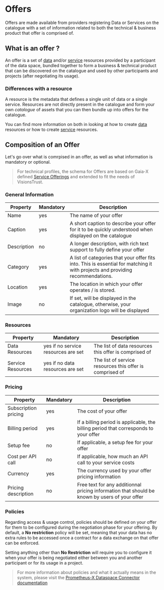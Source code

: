 # Offers

Offers are made available from providers registering Data or Services on the catalogue with a set of information related to both the technical & business product that offer is comprised of.

## What is an offer ?

An offer is a set of [data](./data-resources.md) and/or [service](./service-resources.md) resources provided by a participant of the data space, bundled together to form a business & technical product that can be discovered on the catalogue and used by other participants and projects (after negotiating its usage).

### Differences with a resource

A resource is the metadata that defines a single unit of data or a single service. Resources are not directly present in the catalogue and form your own _catalogue_ of assets that you can then bundle up into offers for the catalogue.

You can find more information on both in looking at how to create [data](./data-resources.md) resources or how to create [service](./service-resources.md) resources.

## Composition of an Offer

Let's go over what is comrpised in an offer, as well as what information is mandatory or optional.

> For technical profiles, the schema for Offers are based on Gaia-X defined [Service Offerings](https://docs.gaia-x.eu/policy-rules-committee/trust-framework/22.10/service/) and extended to fit the needs of VisionsTrust.

### General Information

| Property | Mandatory | Description |
| --- | --- | --- |
| Name | yes | The name of your offer |
| Caption | yes | A short caption to describe your offer for it to be quickly understood when displayed on the catalogue |
| Description | no | A longer description, with rich text support to fully define your offer |
| Category | yes | A list of categories that your offer fits into. This is essential for matching it with projects and providing recommendations. |
| Location | yes | The location in which your offer operates / is stored. |
| Image | no | If set, will be displayed in the catalogue, otherwise, your organization logo will be displayed |

### Resources

| Property | Mandatory | Description |
| --- | --- | --- |
| Data Resources | yes if no service resources are set | The list of data resources this offer is comprised of |
| Service Resources | yes if no data resources are set | The list of service resources this offer is comprised of |

### Pricing

| Property | Mandatory | Description |
| --- | --- | --- |
| Subscription pricing | yes | The cost of your offer |
| Billing period | yes | If a billing period is applicable, the billing period that corresponds to your offer |
| Setup fee | no | If applicable, a setup fee for your offer |
| Cost per API call | no | If applicable, how much an API call to your service costs |
| Currency | yes | The currency used by your offer pricing information |
| Pricing description | no | Free text for any additionnal pricing information that should be known by users of your offer |

### Policies

Regarding access & usage control, policies should be defined on your offer for them to be configured during the negotiation phase for your offering. By default, a **No restriction** policy will be set, meaning that your data has no extra rules to be accessed once a contract for a data exchange on that offer can be enforced.

Setting anything other than **No Restriction** will require you to configure it when your offer is being negotiated either between you and another participant or for its usage in a project.

> For more information about policies and what it actually means in the system, please visit the [Prometheus-X Dataspace Connector documentation](https://github.com/Prometheus-X-association/dataspace-connector)
